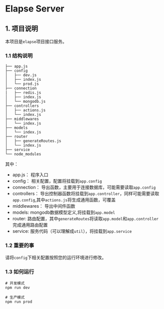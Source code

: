 # Elapse Server

## 1. 项目说明
本项目是`elapse`项目接口服务。

### 1.1 结构说明

```
├── app.js
├── config
│   ├── dev.js
│   ├── index.js
│   └── prod.js
├── connection
|   ├── redis.js
│   ├── index.js
│   └── mongodb.js
├── controllers
│   ├── actions.js
│   └── index.js
├── middlewares
│   └── index.js
├── models
│   └── index.js
├── router
│   ├── generateRoutes.js
│   └── index.js
├── service
└── node_modules  

```

其中：

- app.js： 程序入口
- config： 相关配置，配置将挂载到`app.config`
- connection： 导出函数，主要用于连接数据库，可能需要读取`app.config`
- controllers： 导出控制器函数将挂载到`app.controller`，同样可能需要读取`app.config`,其中`actions.js`将生成通用函数，可覆盖
- middlewares： 导出中间件函数
- models: mongodb数据模型定义,将挂载到`app.model`
- router: 路由配置，其中`generateRoutes`将读取`app.model`和`app.controller`完成通用路由配置
- service: 服务代码（可以理解成`util`），将挂载到`app.service`

### 1.2 重要的事
请将`config`下相关配置按照您的运行环境进行修改。

### 1.3 如何运行

```
# 开发模式
npm run dev

# 生产模式
npm run prod
```
